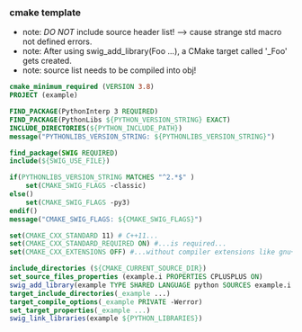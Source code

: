 ---
---
### cmake template
-   note: *DO NOT* include source header list! --> cause strange std macro not defined errors.
-   note: After using swig_add_library(Foo ...), a CMake target called '\_Foo' gets created.
-   note: source list needs to be compiled into obj!

```cmake
cmake_minimum_required (VERSION 3.8)
PROJECT (example)

FIND_PACKAGE(PythonInterp 3 REQUIRED)
FIND_PACKAGE(PythonLibs ${PYTHON_VERSION_STRING} EXACT)
INCLUDE_DIRECTORIES(${PYTHON_INCLUDE_PATH})
message("PYTHONLIBS_VERSION_STRING: ${PYTHONLIBS_VERSION_STRING}")

find_package(SWIG REQUIRED)
include(${SWIG_USE_FILE})

if(PYTHONLIBS_VERSION_STRING MATCHES "^2.*$" )
    set(CMAKE_SWIG_FLAGS -classic)
else()
    set(CMAKE_SWIG_FLAGS -py3)
endif()
message("CMAKE_SWIG_FLAGS: ${CMAKE_SWIG_FLAGS}")

set(CMAKE_CXX_STANDARD 11) # C++11...
set(CMAKE_CXX_STANDARD_REQUIRED ON) #...is required...
set(CMAKE_CXX_EXTENSIONS OFF) #...without compiler extensions like gnu++11

include_directories (${CMAKE_CURRENT_SOURCE_DIR})
set_source_files_properties (example.i PROPERTIES CPLUSPLUS ON)
swig_add_library(example TYPE SHARED LANGUAGE python SOURCES example.i example.cpp)
target_include_directories(_example ...)
target_compile_options(_example PRIVATE -Werror)
set_target_properties(_example ...)
swig_link_libraries(example ${PYTHON_LIBRARIES})
```
